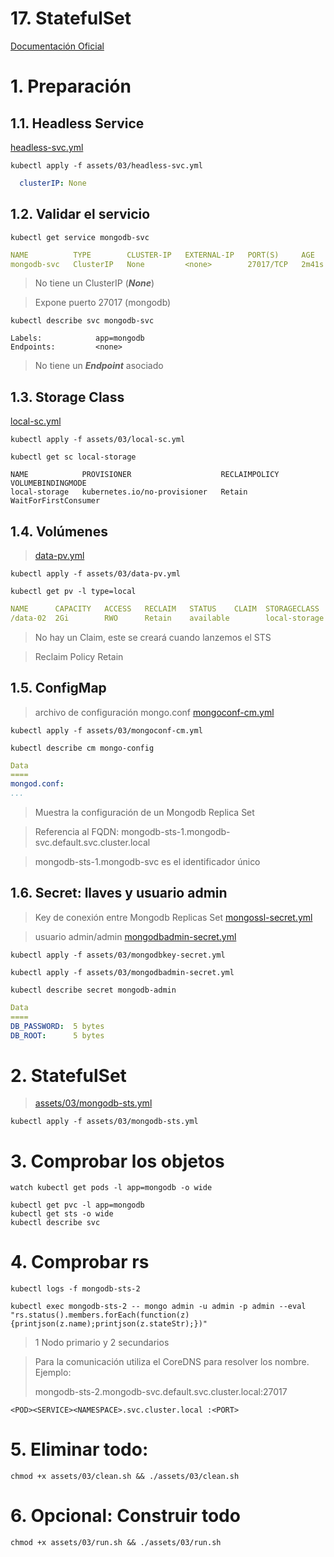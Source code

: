 # 17. StatefulSet <!-- omit in TOC -->

[Documentación Oficial](https://kubernetes.io/docs/concepts/workloads/controllers/statefulset/)

# 1. Preparación
## 1.1. Headless Service
[headless-svc.yml](./assets/03/headless-svc.yml)
```vim
kubectl apply -f assets/03/headless-svc.yml
```
```yaml
  clusterIP: None
```

## 1.2. Validar el servicio
```vim
kubectl get service mongodb-svc
```
```yaml
NAME          TYPE        CLUSTER-IP   EXTERNAL-IP   PORT(S)     AGE
mongodb-svc   ClusterIP   None         <none>        27017/TCP   2m41s
```
> No tiene un ClusterIP (***None***)

> Expone puerto 27017 (mongodb)

```vim
kubectl describe svc mongodb-svc
```
```vim
Labels:            app=mongodb
Endpoints:         <none>
```
> No tiene un ***Endpoint*** asociado

## 1.3. Storage Class
[local-sc.yml](./assets/03/local-sc.yml)
```vim
kubectl apply -f assets/03/local-sc.yml
```

```vim
kubectl get sc local-storage
```
```vim
NAME            PROVISIONER                    RECLAIMPOLICY   VOLUMEBINDINGMODE
local-storage   kubernetes.io/no-provisioner   Retain          WaitForFirstConsumer
```

## 1.4. Volúmenes
>[data-pv.yml](./assets/03/data-pv.yml)
```vim
kubectl apply -f assets/03/data-pv.yml
```
```vim
kubectl get pv -l type=local
```
```yaml
NAME      CAPACITY   ACCESS   RECLAIM   STATUS    CLAIM  STORAGECLASS
/data-02  2Gi        RWO      Retain    available        local-storage
```
> No hay un Claim, este se creará cuando lanzemos el STS

> Reclaim Policy Retain

## 1.5. ConfigMap
> archivo de configuración mongo.conf
[mongoconf-cm.yml](./assets/03/mongoconf-cm.yml)
```vim
kubectl apply -f assets/03/mongoconf-cm.yml
```
```vim
kubectl describe cm mongo-config
```
```yaml
Data
====
mongod.conf:
...
```
> Muestra la configuración de un Mongodb Replica Set

> Referencia al FQDN: mongodb-sts-1.mongodb-svc.default.svc.cluster.local

> mongodb-sts-1.mongodb-svc es el identificador único

## 1.6. Secret: llaves y usuario admin
> Key de conexión entre Mongodb Replicas Set
>[mongossl-secret.yml](./assets/03/mongodbkey-secret.yml)

> usuario admin/admin
>[mongodbadmin-secret.yml](./assets/03/mongodbadmin-secret.yml)
```vim
kubectl apply -f assets/03/mongodbkey-secret.yml

kubectl apply -f assets/03/mongodbadmin-secret.yml
```
```vim
kubectl describe secret mongodb-admin
```
```yaml
Data
====
DB_PASSWORD:  5 bytes
DB_ROOT:      5 bytes
```

# 2. StatefulSet
>[assets/03/mongodb-sts.yml](./assets/03/mongodb-sts.yml)
```vim
kubectl apply -f assets/03/mongodb-sts.yml
```

# 3. Comprobar los objetos
```vim
watch kubectl get pods -l app=mongodb -o wide
```
```vim
kubectl get pvc -l app=mongodb
kubectl get sts -o wide
kubectl describe svc
```

# 4. Comprobar rs
```vim
kubectl logs -f mongodb-sts-2

kubectl exec mongodb-sts-2 -- mongo admin -u admin -p admin --eval "rs.status().members.forEach(function(z){printjson(z.name);printjson(z.stateStr);})"
```
> 1 Nodo primario y 2 secundarios

> Para la comunicación utiliza el CoreDNS para resolver los nombre. Ejemplo:
>
> mongodb-sts-2.mongodb-svc.default.svc.cluster.local:27017
```vim
<POD><SERVICE><NAMESPACE>.svc.cluster.local :<PORT>
```

# 5. Eliminar todo:
```vim
chmod +x assets/03/clean.sh && ./assets/03/clean.sh
```

# 6. Opcional: Construir todo
```vim
chmod +x assets/03/run.sh && ./assets/03/run.sh
```

